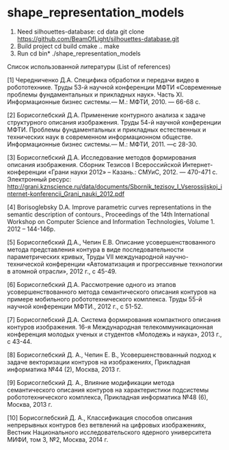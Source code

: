 # shape_representation_models
1. Need silhouettes-database:
	cd data
	git clone https://github.com/BeamOfLight/silhouettes-database.git
2. Build project
	cd build
	cmake ..
	make
3. Run
	cd bin*
	./shape_representation_models


Список использованной литературы (List of references)

[1] Чередниченко Д.А. Специфика обработки и передачи видео в робототехнике. Труды 53-й научной конференции МФТИ «Современные проблемы фундаментальных и прикладных наук». Часть XI. Информационные бизнес системы.— М.: МФТИ, 2010. — 66-68 с.

[2] Борисоглебский Д.А. Применение контурного анализа к задаче структурного описания изображения. Труды 54-й научной конференции МФТИ. Проблемы фундаментальных и прикладных естественных и технических наук в современном информационном обществе. Информационные бизнес системы.— М.: МФТИ, 2011. —с 28-30.

[3] Борисоглебский Д.А. Исследование методов формирования описания изображения. Сборник Тезисов I Всероссийской Интернет-конференции «Грани науки 2012» – Казань.: СМУиС, 2012. — 470-471 c. Электронный ресурс: http://grani.kznscience.ru/data/documents/Sbornik_tezisov_I_Vserossijskoj_internet-konferencii_Grani_nauki_2012.pdf

[4] Borisoglebsky D.A. Improve parametric curves representations in the semantic description of contours., Proceedings of the 14th International Workshop on Computer Science and Information Technologies, Volume 1. 2012 – 144-146p.

[5] Борисоглебский Д.А., Чепин Е.В. Описание усовершенствованного метода представления контура в виде последовательности параметрических кривых, Труды VII международной научно-технической конференции «Автоматизация и прогрессивные технологии в атомной отрасли», 2012 г., с 45-49.

[6] Борисоглебский Д.А. Рассмотрение одного из этапов усовершенствованного метода семантического описания контуров на примере мобильного робототехнического комплекса. Труды 55-й научной конференции МФТИ., 2012 г., с 51-52.

[7] Борисоглебский Д.А. Система формирования компактного описания контуров изображения. 16-я Международная телекоммуникационная конференция молодых ученых и студентов «Молодежь и наука», 2013 г., с 43-44.

[8] Борисоглебский Д. А., Чепин Е. В., Усовершенствованный подход к задаче векторизации контуров на изображениях, Прикладная информатика №44 (2), Москва, 2013 г.

[9] Борисоглебский Д. А., Влияние модификации метода семантического описания контуров на характеристики подсистемы робототехнического комплекса, Прикладная информатика №48 (6), Москва, 2013 г.

[10] Борисоглебский Д. А., Классификация способов описания непрерывных контуров без ветвлений на цифровых изображениях, Вестник Национального исследовательского ядерного университета МИФИ, том 3, №2, Москва, 2014 г.
